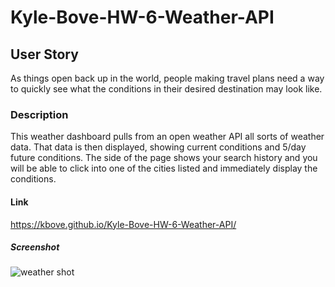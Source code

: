 # Kyle-Bove-HW-6-Weather-API

## User Story
As things open back up in the world, people making travel plans need a way to quickly see what the conditions in their desired destination may look like.

### Description
This weather dashboard pulls from an open weather API all sorts of weather data. That data is then displayed, showing current conditions and 5/day future conditions. The side of the page shows your search history and you will be able to click into one of the cities listed and immediately display the conditions.

#### Link
https://kbove.github.io/Kyle-Bove-HW-6-Weather-API/

##### Screenshot
![weather shot](https://user-images.githubusercontent.com/89953218/135971225-51479c0a-c88e-48b3-933c-963f51637a23.JPG)


